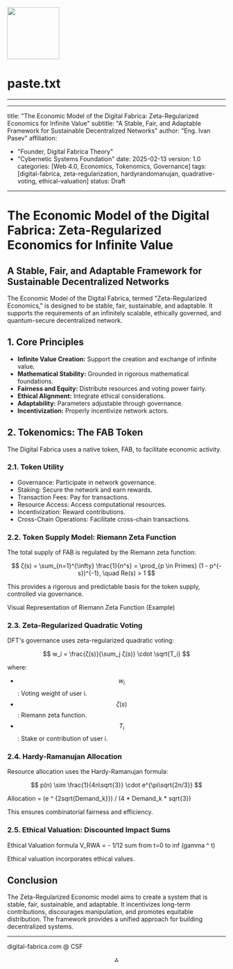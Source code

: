 <img src="https://r2cdn.perplexity.ai/pplx-full-logo-primary-dark%402x.png" width="120"/>

# paste.txt

---
---
title: "The Economic Model of the Digital Fabrica: Zeta-Regularized Economics for Infinite Value"
subtitle: "A Stable, Fair, and Adaptable Framework for Sustainable Decentralized Networks"
author: "Eng. Ivan Pasev"
affiliation:

- "Founder, Digital Fabrica Theory"
- "Cybernetic Systems Foundation"
date: 2025-02-13
version: 1.0
categories: [Web 4.0, Economics, Tokenomics, Governance]
tags: [digital-fabrica, zeta-regularization, hardyrandomanujan, quadrative-voting, ethical-valuation]
status: Draft
---


# The Economic Model of the Digital Fabrica: Zeta-Regularized Economics for Infinite Value

## A Stable, Fair, and Adaptable Framework for Sustainable Decentralized Networks

The Economic Model of the Digital Fabrica, termed "Zeta-Regularized Economics," is designed to be stable, fair, sustainable, and adaptable. It supports the requirements of an infinitely scalable, ethically governed, and quantum-secure decentralized network.

## 1. Core Principles

- **Infinite Value Creation:** Support the creation and exchange of infinite value.
- **Mathematical Stability:** Grounded in rigorous mathematical foundations.
- **Fairness and Equity:** Distribute resources and voting power fairly.
- **Ethical Alignment:** Integrate ethical considerations.
- **Adaptability:** Parameters adjustable through governance.
- **Incentivization:** Properly incentivize network actors.


## 2. Tokenomics: The FAB Token

The Digital Fabrica uses a native token, FAB, to facilitate economic activity.

### 2.1. Token Utility

- Governance: Participate in network governance.
- Staking: Secure the network and earn rewards.
- Transaction Fees: Pay for transactions.
- Resource Access: Access computational resources.
- Incentivization: Reward contributions.
- Cross-Chain Operations: Facilitate cross-chain transactions.


### 2.2. Token Supply Model: Riemann Zeta Function

The total supply of FAB is regulated by the Riemann zeta function:

$$
ζ(s) = \sum_{n=1}^{\infty} \frac{1}{n^s} = \prod_{p \in Primes} (1 - p^{-s})^{-1}, \quad Re(s) > 1
$$

This provides a rigorous and predictable basis for the token supply, controlled via governance.

Visual Representation of Riemann Zeta Function (Example)

### 2.3. Zeta-Regularized Quadratic Voting

DFT's governance uses zeta-regularized quadratic voting:

$$
w_i = \frac{ζ(s)}{\sum_j ζ(s)} \cdot \sqrt{T_i}
$$

where:

- $$
w_i
$$: Voting weight of user i.
- $$
ζ(s)
$$: Riemann zeta function.
- $$
T_i
$$: Stake or contribution of user i.


### 2.4. Hardy-Ramanujan Allocation

Resource allocation uses the Hardy-Ramanujan formula:

$$
p(n) \sim \frac{1}{4n\sqrt{3}} \cdot e^{\pi\sqrt{2n/3}}
$$

Allocation =
(e ^ {2sqrt{Demand_k}}) / (4 * Demand_k * sqrt{3})

This ensures combinatorial fairness and efficiency.

### 2.5. Ethical Valuation: Discounted Impact Sums

Ethical Valuation formula
V_RWA = - 1/12 sum from t=0 to inf (gamma ^ t)

Ethical valuation incorporates ethical values.

## Conclusion

The Zeta-Regularized Economic model aims to create a system that is stable, fair, sustainable, and adaptable. It incentivizes long-term contributions, discourages manipulation, and promotes equitable distribution. The framework provides a unified approach for building decentralized systems.

---
digital-fabrica.com @ CSF

<div style="text-align: center">⁂</div>

[^1]: https://ppl-ai-file-upload.s3.amazonaws.com/web/direct-files/9302181/b77f4849-708c-4261-b6ea-dc3381406f0c/paste.txt

